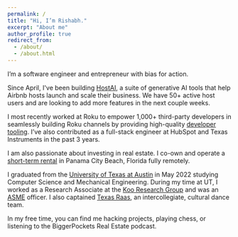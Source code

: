 ```yaml
---
permalink: /
title: "Hi, I’m Rishabh."
excerpt: "About me"
author_profile: true
redirect_from: 
  - /about/
  - /about.html
---
```


I’m a software engineer and entrepreneur with bias for action.

Since April, I've been building [HostAI](https://host-ai-landing.vercel.app/), a suite of generative AI tools that help Airbnb hosts launch and scale their business. We have 50+ active host users and are looking to add more features in the next couple weeks.

I most recently worked at Roku to empower 1,000+ third-party developers in seamlessly building Roku channels by providing high-quality [developer tooling](https://devtools.web.roku.com/#unit-test-framework-tool). I’ve also contributed as a full-stack engineer at HubSpot and Texas Instruments in the past 3 years.

I am also passionate about investing in real estate. I co-own and operate a [short-term rental](/real-estate/real-estate-1/) in Panama City Beach, Florida fully remotely.

I graduated from the [University of Texas at Austin](https://www.utexas.edu/) in May 2022 studying Computer Science and Mechanical Engineering. During my time at UT, I worked as a Research Associate at the [Koo Research Group](https://www.me.utexas.edu/people/faculty-directory/koo) and was an [ASME](https://www.utasme.org/) officer. I also captained [Texas Raas](/art/art-1/), an intercollegiate, cultural dance team.

In my free time, you can find me hacking projects, playing chess, or listening to the BiggerPockets Real Estate podcast.